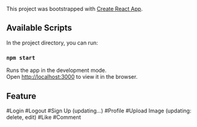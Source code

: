 This project was bootstrapped with [Create React App](https://github.com/facebook/create-react-app).

## Available Scripts

In the project directory, you can run:

### `npm start`

Runs the app in the development mode.<br />
Open [http://localhost:3000](http://localhost:3000) to view it in the browser.

## Feature
#Login
#Logout
#Sign Up (updating...)
#Profile
#Upload Image (updating: delete, edit)
#Like
#Comment

